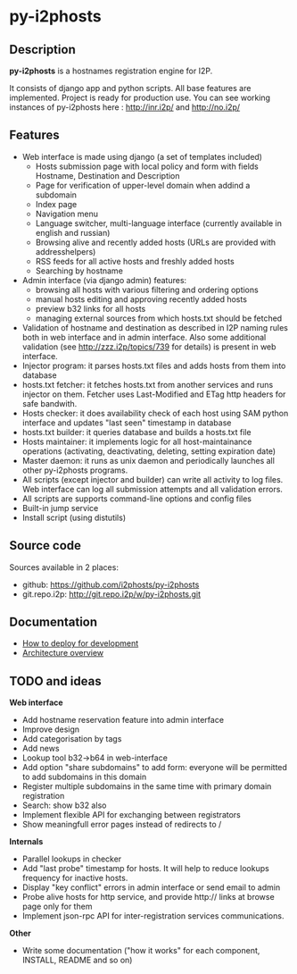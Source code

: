 py-i2phosts
===========

Description
-----------
**py-i2phosts** is a hostnames registration engine for I2P.

It consists of django app and python scripts. All base features are implemented. Project is ready for production use.
You can see working instances of py-i2phosts here : http://inr.i2p/ and http://no.i2p/

Features
--------
* Web interface is made using django (a set of templates included)
    * Hosts submission page with local policy and form with fields Hostname, Destination and Description
    * Page for verification of upper-level domain when addind a subdomain
    * Index page
    * Navigation menu
    * Language switcher, multi-language interface (currently available in english and russian)
    * Browsing alive and recently added hosts (URLs are provided with addresshelpers)
    * RSS feeds for all active hosts and freshly added hosts
    * Searching by hostname
* Admin interface (via django admin) features:
    * browsing all hosts with various filtering and ordering options
    * manual hosts editing and approving recently added hosts
    * preview b32 links for all hosts
    * managing external sources from which hosts.txt should be fetched
* Validation of hostname and destination as described in I2P naming rules both in web interface and in admin interface. Also some additional validation (see http://zzz.i2p/topics/739 for details) is present in web interface.
* Injector program: it parses hosts.txt files and adds hosts from them into database
* hosts.txt fetcher: it fetches hosts.txt from another services and runs injector on them. Fetcher uses Last-Modified and ETag http headers for safe bandwith.
* Hosts checker: it does availability check of each host using SAM python interface and updates "last seen" timestamp in database
* hosts.txt builder: it queries database and builds a hosts.txt file
* Hosts maintainer: it implements logic for all host-maintainance operations (activating, deactivating, deleting, setting expiration date)
* Master daemon: it runs as unix daemon and periodically launches all other py-i2phosts programs.
* All scripts (except injector and builder) can write all activity to log files. Web interface can log all submission attempts and all validation errors.
* All scripts are supports command-line options and config files
* Built-in jump service
* Install script (using distutils)

Source code
-----------
Sources available in 2 places:
* github: https://github.com/i2phosts/py-i2phosts
* git.repo.i2p: http://git.repo.i2p/w/py-i2phosts.git

Documentation
-------------

* [How to deploy for development](DEVEL)
* [Architecture overview](ARCH)

TODO and ideas
--------------
**Web interface**
* Add hostname reservation feature into admin interface
* Improve design
* Add categorisation by tags
* Add news
* Lookup tool b32->b64 in web-interface
* Add option "share subdomains" to add form: everyone will be permitted to add subdomains in this domain
* Register multiple subdomains in the same time with primary domain registration
* Search: show b32 also
* Implement flexible API for exchanging between registrators
* Show meaningfull error pages instead of redirects to /

**Internals**
* Parallel lookups in checker
* Add "last probe" timestamp for hosts. It will help to reduce lookups frequency for inactive hosts.
* Display "key conflict" errors in admin interface or send email to admin
* Probe alive hosts for http service, and provide http:// links at browse page only for them
* Implement json-rpc API for inter-registration services communications.

**Other**
* Write some documentation ("how it works" for each component, INSTALL, README and so on)
